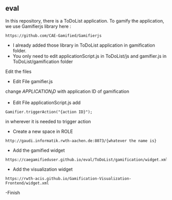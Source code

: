 eval
---

In this repository, there is a ToDoList application.
To gamify the application, we use Gamifierjs library here :
```
https://github.com/CAE-Gamified/Gamifierjs
```

- I already added those library in ToDoList application in gamification folder.
- You only need to edit applicationScript.js in ToDoList/js and gamifier.js in ToDoList/gamification folder

Edit the files

- Edit File gamifier.js

change $APPLICATION_ID$ with application ID of gamification

- Edit File applicationScript.js
add
```
Gamifier.triggerAction("{action ID}");
```
in wherever it is needed to trigger action

- Create a new space in ROLE
```
http://gaudi.informatik.rwth-aachen.de:8073/{whatever the name is}
```
- Add the gamified widget
```
https://caegamifieduser.github.io/eval/ToDoList/gamification/widget.xml
```
- Add the visualization widget
```
https://rwth-acis.github.io/Gamification-Visualization-Frontend/widget.xml
```
-Finish
